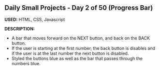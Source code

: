 ## Daily Small Projects - Day 2 of 50 (Progress Bar) 

**USED:** HTML, CSS, Javascript

**DESCRIPTION:** 
* A bar that moves forward on the NEXT button, and back on the BACK button.  
* If the user is starting at the first number, the back button is disables and if the user is at the last number the next button is disabled.
* Styled the buttons blue as well as the bar that passes through the numbers blue.